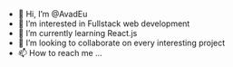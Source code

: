 - 👋 Hi, I’m @AvadEu
- 👀 I’m interested in Fullstack web development
- 🌱 I’m currently learning React.js
- 💞️ I’m looking to collaborate on every interesting project
- 📫 How to reach me ...

<!---
AvadEu/AvadEu is a ✨ special ✨ repository because its `README.md` (this file) appears on your GitHub profile.
You can click the Preview link to take a look at your changes.
--->
